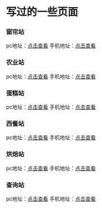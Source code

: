 # 写过的一些页面
### 窗帘站
pc地址：[点击查看](https://toeat.github.io/mypage/%E7%AA%97%E5%B8%98%E7%AB%99/pc/)
手机地址：[点击查看](https://toeat.github.io/mypage/%E7%AA%97%E5%B8%98%E7%AB%99/mobile/)
<br/>
### 农业站
pc地址：[点击查看](https://toeat.github.io/mypage/%E5%86%9C%E4%B8%9A%E7%AB%99/pc/)
手机地址：[点击查看](https://toeat.github.io/mypage/%E5%86%9C%E4%B8%9A%E7%AB%99/mobile/)
<br/>
### 蛋糕站
pc地址：[点击查看](https://toeat.github.io/mypage/%E8%9B%8B%E7%B3%95%E7%AB%99/pc%E7%AB%AF%E9%A6%96%E9%A1%B5/)
手机地址：[点击查看](https://toeat.github.io/mypage/%E8%9B%8B%E7%B3%95%E7%AB%99/%E6%89%8B%E6%9C%BA%E7%AB%AF%E9%A6%96%E9%A1%B5/)
<br/>
### 西餐站
pc地址：[点击查看](https://toeat.github.io/mypage/%E8%A5%BF%E9%A4%90%E7%AB%99/%E7%BD%91%E7%AB%99pc%E7%AB%AF/)
手机地址：[点击查看](https://toeat.github.io/mypage/%E8%A5%BF%E9%A4%90%E7%AB%99/%E7%BD%91%E7%AB%99%E6%89%8B%E6%9C%BA%E7%AB%AF/)
<br/>
### 烘焙站
pc地址：[点击查看](https://toeat.github.io/mypage/%E7%83%98%E7%84%99%E7%AB%99/%E7%BD%91%E7%AB%99pc%E7%AB%AF%E9%A6%96%E9%A1%B5/)
手机地址：[点击查看](https://toeat.github.io/mypage/%E7%83%98%E7%84%99%E7%AB%99/%E7%BD%91%E7%AB%99%E6%89%8B%E6%9C%BA%E7%AB%AF%E9%A6%96%E9%A1%B5/)
<br/>
### 查询站
pc地址：[点击查看](https://toeat.github.io/mypage/%E6%9F%A5%E8%AF%A2%E7%AB%99/pc/)
手机地址：[点击查看](https://toeat.github.io/mypage/%E6%9F%A5%E8%AF%A2%E7%AB%99/mobile/)
